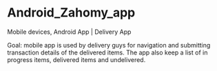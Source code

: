 # Android_Zahomy_app
Mobile devices, Android App | Delivery App

Goal: mobile app is used by delivery guys for navigation and submitting transaction details of the delivered items. The app also keep a list of in progress items, delivered items and undelivered. 
